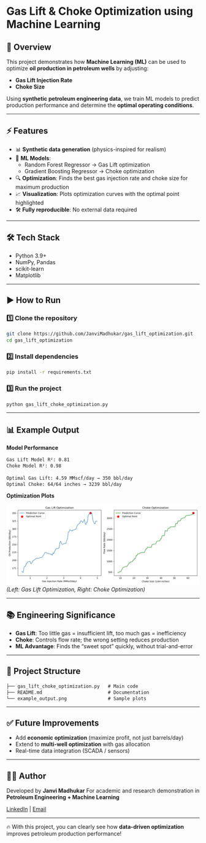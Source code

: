 
# **Gas Lift & Choke Optimization using Machine Learning**

## 📌 Overview

This project demonstrates how **Machine Learning (ML)** can be used to optimize **oil production in petroleum wells** by adjusting:

* **Gas Lift Injection Rate**
* **Choke Size**

Using **synthetic petroleum engineering data**, we train ML models to predict production performance and determine the **optimal operating conditions**.

---

## ⚡ Features

* 📊 **Synthetic data generation** (physics-inspired for realism)  
* 🤖 **ML Models**:
  * Random Forest Regressor → Gas Lift optimization  
  * Gradient Boosting Regressor → Choke optimization  
* 🔍 **Optimization**: Finds the best gas injection rate and choke size for maximum production  
* 📈 **Visualization**: Plots optimization curves with the optimal point highlighted  
* 🛠️ **Fully reproducible**: No external data required  

---

## 🛠️ Tech Stack

* Python 3.9+  
* NumPy, Pandas  
* scikit-learn  
* Matplotlib  

---

## ▶️ How to Run

### 1️⃣ Clone the repository
```bash
git clone https://github.com/JanviMadhukar/gas_lift_optimization.git
cd gas_lift_optimization
````

### 2️⃣ Install dependencies

```bash
pip install -r requirements.txt
```

### 3️⃣ Run the project

```bash
python gas_lift_choke_optimization.py
```

---

## 📊 Example Output

**Model Performance**

```
Gas Lift Model R²: 0.81
Choke Model R²: 0.98

Optimal Gas Lift: 4.59 MMscf/day → 350 bbl/day
Optimal Choke: 64/64 inches → 3239 bbl/day
```

**Optimization Plots**

![Example Plots](example_output.png)
*(Left: Gas Lift Optimization, Right: Choke Optimization)*

---

## 📚 Engineering Significance

* **Gas Lift**: Too little gas = insufficient lift, too much gas = inefficiency
* **Choke**: Controls flow rate; the wrong setting reduces production
* **ML Advantage**: Finds the “sweet spot” quickly, without trial-and-error

---

## 📂 Project Structure

```
├── gas_lift_choke_optimization.py   # Main code
├── README.md                        # Documentation
└── example_output.png               # Sample plots 
```

---

## ✅ Future Improvements

* Add **economic optimization** (maximize profit, not just barrels/day)
* Extend to **multi-well optimization** with gas allocation
* Real-time data integration (SCADA / sensors)

---

## 👩‍💻 Author

Developed by **Janvi Madhukar**
For academic and research demonstration in **Petroleum Engineering + Machine Learning**

[LinkedIn](https://www.linkedin.com/in/janvi-madhukar/) | [Email](mailto:janvimadhukar8213@gmail.com)

---

🔥 With this project, you can clearly see how **data-driven optimization** improves petroleum production performance!


